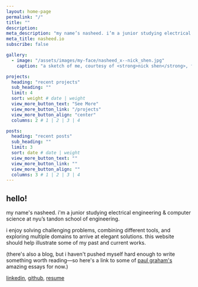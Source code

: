 ```yaml
---
layout: home-page
permalink: "/"
title: ""
description: 
meta_description: "my name’s nasheed. i’m a junior studying electrical engineering & computer science at nyu’s tandon school of engineering.this website should help illustrate some of my past and current works."
meta_title: nasheed.io
subscribe: false

gallery:
  - image: "/assets/images/my-face/nasheed_x--nick_shen.jpg"
    caption: "a sketch of me, courtesy of <strong>nick shen</strong>, from my last visit to the boston commons."

projects:
  heading: "recent projects"
  sub_heading: ""
  limit: 4
  sort: weight # date | weight
  view_more_button_text: "See More"
  view_more_button_link: "/projects"
  view_more_button_align: "center"
  columns: 2 # 1 | 2 | 3 | 4

posts:
  heading: "recent posts"
  sub_heading: ""
  limit: 3
  sort: date # date | weight
  view_more_button_text: ""
  view_more_button_link: ""
  view_more_button_align: ""
  columns: 3 # 1 | 2 | 3 | 4
---
```

## hello!
my name's nasheed. i'm a junior studying electrical engineering & computer science at nyu’s tandon school of engineering.

i enjoy solving challenging problems, combining different tools, and exploring multiple domains to arrive at elegant solutions. this website should help illustrate some of my past and current works. 

(there's also a blog, but i haven't pushed myself hard enough to write something worth reading—so here's a link to some of [paul graham's](https://www.paulgraham.com/articles.html) amazing essays for now.)

[linkedin](https://www.linkedin.com/in/nasheed-x/), [github](https://github.com/nasheed-x), [resume](https://drive.google.com/file/d/1dlZWPqmos2CahQ27KT9jtrdxa9rqD1qC/view?usp=sharing)

